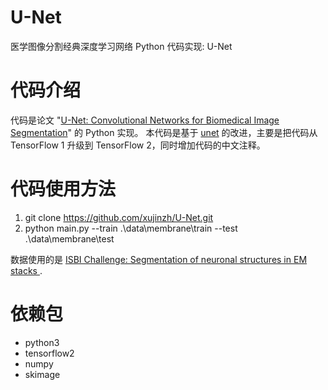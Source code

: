 # U-Net
医学图像分割经典深度学习网络 Python 代码实现: U-Net

# 代码介绍
代码是论文 "[U-Net: Convolutional Networks for Biomedical Image Segmentation](https://link.springer.com/chapter/10.1007%2F978-3-319-24574-4_28)" 的 Python 实现。 本代码是基于 [unet](https://github.com/zhixuhao/unet) 的改进，主要是把代码从 TensorFlow 1 升级到 TensorFlow 2，同时增加代码的中文注释。

# 代码使用方法
1. git clone https://github.com/xujinzh/U-Net.git
2. python main.py --train .\data\membrane\train --test .\data\membrane\test

数据使用的是 [ISBI Challenge: Segmentation of neuronal structures in EM stacks
](http://brainiac2.mit.edu/isbi_challenge/).

# 依赖包
- python3
- tensorflow2
- numpy
- skimage
